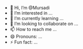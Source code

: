 - 👋 Hi, I’m @Mursadi
- 👀 I’m interested in ...
- 🌱 I’m currently learning ...
- 💞️ I’m looking to collaborate on ...
- 📫 How to reach me ...
- 😄 Pronouns: ...
- ⚡ Fun fact: ...

<!---
Mursadi/Mursadi is a ✨ special ✨ repository because its `README.md` (this file) appears on your GitHub profile.
You can click the Preview link to take a look at your changes.
--->
